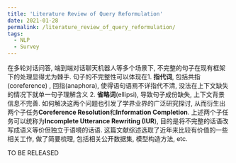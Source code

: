 ```yaml
---
title: 'Literature Review of Query Reformulation'
date: 2021-01-28
permalink: /literature_review_of_query_reformulation/
tags:
  - NLP
  - Survey
---
```


在多轮对话问答, 端到端对话聊天机器人等多个场景下, 不完整的句子在现有框架下的处理显得尤为棘手.  句子的不完整性可以体现在1. **指代词**, 包括共指(coreference) , 回指(anaphora), 使得语句语焉不详指代不清, 没法在上下文缺失的情况下就单一句子理解含义 2. **省略词**(ellipsi), 导致句子成份缺失, 上下文背景信息不完善. 如何解决这两个问题也引发了学界业界的广泛研究探讨, 从而衍生出两个子任务**Coreference Resolution**和**Information Completion**. 上述两个子任务可以统称为**Incomplete Utterance Rewriting (IUR**), 目的是将不完整的话语改写成语义等价但独立于语境的话语. 这篇文献综述选取了近年来比较有价值的一些相关工作, 做了简要梳理, 包括相关公开数据集, 模型构造方法, etc.


TO BE RELEASED